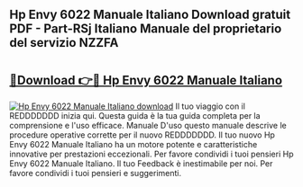 ## Hp Envy 6022 Manuale Italiano Download gratuit PDF - Part-RSj Italiano Manuale del proprietario del servizio NZZFA

# <h2><a href="http://dfcimda.blite.top/?on=Hp+Envy+6022+Manuale+Italiano">🔗Download 👉🔴 Hp Envy 6022 Manuale Italiano</a></h2>

[![Hp Envy 6022 Manuale Italiano download](https://i.imgur.com/lujVjoI.png)](http://dfcimda.blite.top/?on=Hp+Envy+6022+Manuale+Italiano)
Il tuo viaggio con il REDDDDDDD inizia qui. Questa guida è la tua guida completa per la comprensione e l'uso efficace. Manuale D'uso questo manuale descrive le procedure operative corrette per il nuovo REDDDDDDD. Il tuo nuovo Hp Envy 6022 Manuale Italiano ha un motore potente e caratteristiche innovative per prestazioni eccezionali. Per favore condividi i tuoi pensieri Hp Envy 6022 Manuale Italiano. Il tuo Feedback è inestimabile per noi. Per favore condividi i tuoi pensieri e suggerimenti.
